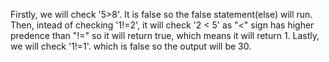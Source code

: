 Firstly, we will check '5>8'. It is false so the false statement(else) will run. Then, intead of checking '1!=2', it will check '2 < 5' as "<" sign has higher predence than "!=" so it will return true, which means it will return 1. Lastly, we will check '1!=1'. which is false so the output will be 30.
